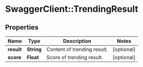 # SwaggerClient::TrendingResult

## Properties
Name | Type | Description | Notes
------------ | ------------- | ------------- | -------------
**result** | **String** | Content of trending result. | [optional] 
**score** | **Float** | Score of trending result. | [optional] 


